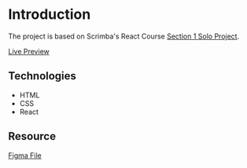 # Introduction

The project is based on Scrimba's React Course [Section 1 Solo Project](https://scrimba.com/learn/learnreact/react-section-4-solo-project-co24f49bea8aace7c174082c8).


[Live Preview](https://daedae0621.github.io/ZenitsuCard/)


## Technologies
- HTML
- CSS
- React

## Resource
[Figma File](https://www.figma.com/file/WUQXDqUjPZEKDP9ioNrFiT/Zenitsu-Card?node-id=0%3A1)
